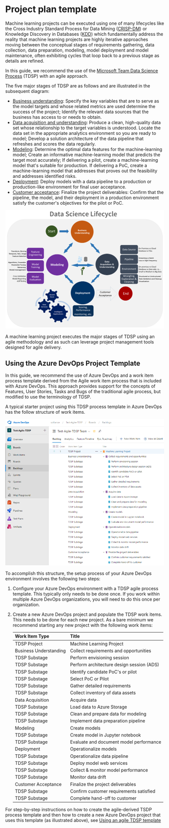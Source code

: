 # Project plan template

Machine learning projects can be executed using one of many lifecycles like the Cross Industry Standard Process for Data Mining ([CRISP-DM](https://wikipedia.org/wiki/Cross_Industry_Standard_Process_for_Data_Mining)) or Knowledge Discovery in Databases ([KDD](https://wikipedia.org/wiki/Data_mining#Process)) which fundamentally address the reality that machine learning projects are highly iterative approaches moving between the conceptual stages of requirements gathering, data collection, data preparation, modeling, model deployment and model maintenance, often exhibiting cycles that loop back to a previous stage as details are refined.

In this guide, we recommend the use of the [Microsoft Team Data Science Process](https://docs.microsoft.com/azure/machine-learning/team-data-science-process/agile-development) (TDSP) with an agile approach. 

The five major stages of TDSP are as follows and are illustrated in the subsequent diagram:
- [Business understanding](https://docs.microsoft.com/azure/machine-learning/team-data-science-process/lifecycle-business-understanding): Specify the key variables that are to serve as the model targets and whose related metrics are used determine the success of the project; Identify the relevant data sources that the business has access to or needs to obtain.
- [Data acquisition and understanding](https://docs.microsoft.com/azure/machine-learning/team-data-science-process/lifecycle-data): Produce a clean, high-quality data set whose relationship to the target variables is understood. Locate the data set in the appropriate analytics environment so you are ready to model; Develop a solution architecture of the data pipeline that refreshes and scores the data regularly.
- [Modeling](https://docs.microsoft.com/azure/machine-learning/team-data-science-process/lifecycle-modeling): Determine the optimal data features for the machine-learning model; Create an informative machine-learning model that predicts the target most accurately; If delivering a pilot, create a machine-learning model that's suitable for production.  If delivering a PoC, create a machine-learning model that addresses that proves out the feasibility and addresses identified risks.
- [Deployment](https://docs.microsoft.com/azure/machine-learning/team-data-science-process/lifecycle-deployment): Deploy models with a data pipeline to a production or production-like environment for final user acceptance. 
- [Customer acceptance](https://docs.microsoft.com/azure/machine-learning/team-data-science-process/lifecycle-acceptance): Finalize the project deliverables: Confirm that the pipeline, the model, and their deployment in a production environment satisfy the customer's objectives for the pilot or PoC.

![The TDSP lifecycle](media/tdsp-lifecycle2.png)

A machine learning project executes the major stages of TDSP using an agile methodology and as such can leverage project management tools designed for agile delivery. 

## Using the Azure DevOps Project Template

In this guide, we recommend the use of Azure DevOps and a work item process template derived from the Agile work item process that is included with Azure DevOps. This approach provides support for the concepts of Features, User Stories, Tasks and Bugs of the traditional agile process, but modified to use the terminology of TDSP.

A typical starter project using this TDSP process template in Azure DevOps has the follow structure of work items.

![TDSP work items in Azure DevOps](media/azure-devops-project-items.png)

To accomplish this structure, the setup process of your Azure DevOps environment involves the following two steps:

1. Configure your Azure DevOps environment with a TDSP agile process template. This typically only needs to be done once. If you work within multiple Azure DevOps organizations, you will need to do this once per organization.

2. Create a new Azure DevOps project and populate the TDSP work items. This needs to be done for each new project. As a bare minimum we recommend starting any new project with the following work items:

    | Work Item Type	| Title	|
    | --- | --- |
    |TDSP Project	| Machine Learning Project|
    | Business Understanding | Collect requirements and opportunities | 
    | TDSP Substage  |Perform envisioning session	|
    | TDSP Substage  |Perform architecture design session (ADS)	|
    | TDSP Substage  |Identify candidate PoC's or pilot	|
    | TDSP Substage  |Select PoC or Pilot	|
    | TDSP Substage  |Gather detailed requirements	|
    | TDSP Substage  |Collect inventory of data assets	|
    | Data Acquisition	| Acquire data	|
    | TDSP Substage  |Load data to Azure Storage	|
    | TDSP Substage  |Clean and prepare data for modeling	|
    | TDSP Substage  |Implement data preparation pipeline	|
    | Modeling	| Create models	|
    | TDSP Substage  |Create model in Jupyter notebook	|
    | TDSP Substage  |Evaluate and document model performance	|
    | Deployment	| Operationalize models	|
    | TDSP Substage  |Operationalize data pipeline	|
    | TDSP Substage  |Deploy model web services	|
    | TDSP Substage  |Collect & monitor model performance	|
    | TDSP Substage  |Monitor data drift	|
    | Customer Acceptance	|Finalize the project deliverables	|
    | TDSP Substage  |Confirm customer requirements satisfied	|
    | TDSP Substage  |Complete hand-off to customer	|

For step-by-step instructions on how to create the agile-derived TSDP process template and then how to create a new Azure DevOps project that uses this template (as illustrated above), see [Using an agile TDSP template](https://docs.microsoft.com/en-us/azure/machine-learning/team-data-science-process/agile-development#use-an-agile-tdsp-work-template)
